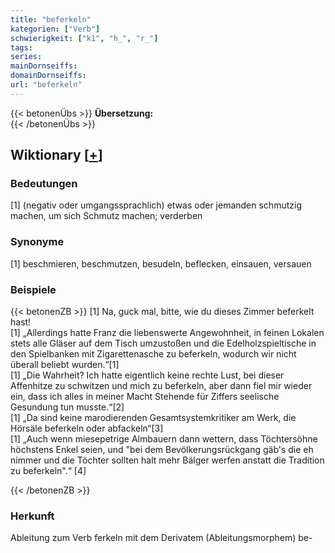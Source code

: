 ```yaml
---
title: "beferkeln"
kategorien: ["Verb"]
schwierigkeit: ["k1", "h_", "r_"]
tags:
series:
mainDornseiffs:
domainDornseiffs:
url: "beferkeln"
---
```


{{< betonenÜbs >}}
**Übersetzung:**  
{{< /betonenÜbs >}}

## Wiktionary [[+](https://de.wiktionary.org/wiki/beferkeln)]

### Bedeutungen
[1] (negativ oder umgangssprachlich) etwas oder jemanden schmutzig machen, um sich Schmutz machen; verderben  

### Synonyme
[1] beschmieren, beschmutzen, besudeln, beflecken, einsauen, versauen  

### Beispiele
{{< betonenZB >}}
[1] Na, guck mal, bitte, wie du dieses Zimmer beferkelt hast!  
[1] „Allerdings hatte Franz die liebenswerte Angewohnheit, in feinen Lokalen stets alle Gläser auf dem Tisch umzustoßen und die Edelholzspieltische in den Spielbanken mit Zigarettenasche zu beferkeln, wodurch wir nicht überall beliebt wurden.“[1]  
[1] „Die Wahrheit? Ich hatte eigentlich keine rechte Lust, bei dieser Affenhitze zu schwitzen und mich zu beferkeln, aber dann fiel mir wieder ein, dass ich alles in meiner Macht Stehende für Ziffers seelische Gesundung tun musste.“[2]  
[1] „Da sind keine marodierenden Gesamtsystemkritiker am Werk, die Hörsäle beferkeln oder abfackeln“[3]  
[1] „Auch wenn miesepetrige Almbauern dann wettern, dass Töchtersöhne höchstens Enkel seien, und "bei dem Bevölkerungsrückgang gäb's die eh nimmer und die Töchter sollten halt mehr Bälger werfen anstatt die Tradition zu beferkeln".“ [4]  

{{< /betonenZB >}}
### Herkunft
Ableitung zum Verb ferkeln mit dem Derivatem (Ableitungsmorphem) be-  


